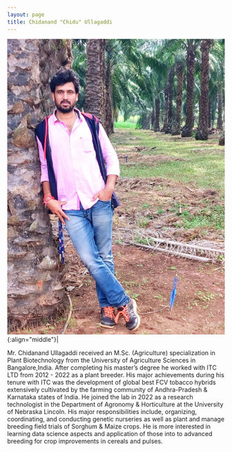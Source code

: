 ```yaml
---
layout: page
title: Chidanand "Chidu" Ullagaddi
---
```


![Chidanand "Chidu" Ullagaddi](/images/People_Images/Chidanand.jpeg){:align="middle"}|

Mr. Chidanand Ullagaddi received an M.Sc. (Agriculture) specialization in Plant Biotechnology from the University of Agriculture Sciences in Bangalore,India. After completing his master’s degree he worked with ITC LTD from 2012 - 2022 as a plant breeder. His major achievements during his tenure with ITC was the development of global best FCV tobacco hybrids extensively cultivated by the farming community of Andhra-Pradesh & Karnataka states of India. He joined the lab in 2022 as a research technologist in the Department of Agronomy & Horticulture at the University of Nebraska Lincoln. His major responsibilities include, organizing, coordinating, and conducting genetic nurseries as well as plant and manage breeding field trials of Sorghum & Maize crops. He is more interested in learning data science aspects and application of those into to advanced breeding for crop improvements in cereals and pulses.
